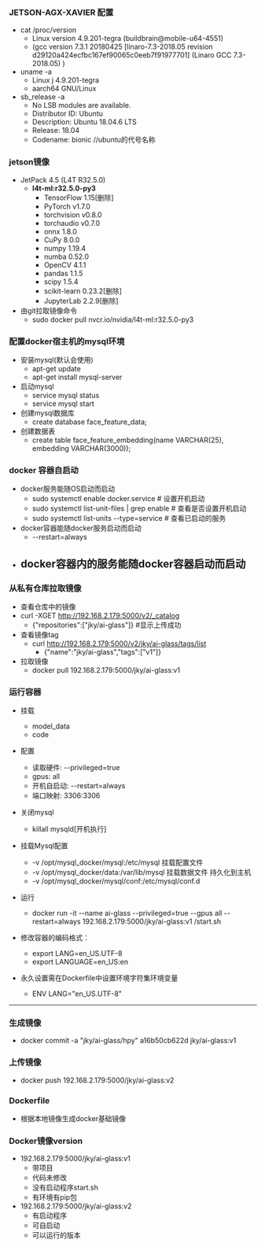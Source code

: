### JETSON-AGX-XAVIER 配置
- cat /proc/version
  - Linux version 4.9.201-tegra (buildbrain@mobile-u64-4551) 
  - (gcc version 7.3.1 20180425 [linaro-7.3-2018.05 revision d29120a424ecfbc167ef90065c0eeb7f91977701] (Linaro GCC 7.3-2018.05) )
- uname -a
  - Linux j 4.9.201-tegra 
  - aarch64 GNU/Linux
- sb_release -a
  - No LSB modules are available.
  - Distributor ID:	Ubuntu
  - Description: Ubuntu 18.04.6 LTS
  - Release: 18.04
  - Codename: bionic  //ubuntu的代号名称

### jetson镜像
- JetPack 4.5 (L4T R32.5.0)
  - **l4t-ml:r32.5.0-py3**
    - TensorFlow 1.15[删除]
    - PyTorch v1.7.0
    - torchvision v0.8.0
    - torchaudio v0.7.0
    - onnx 1.8.0
    - CuPy 8.0.0
    - numpy 1.19.4
    - numba 0.52.0
    - OpenCV 4.1.1
    - pandas 1.1.5
    - scipy 1.5.4
    - scikit-learn 0.23.2[删除]
    - JupyterLab 2.2.9[删除]
- 由git拉取镜像命令
  - sudo docker pull nvcr.io/nvidia/l4t-ml:r32.5.0-py3

### 配置docker宿主机的mysql环境
- 安装mysql(默认会使用)
  - apt-get update
  - apt-get install mysql-server
- 启动mysql
  - service mysql status
  - service mysql start
- 创建mysql数据库
  - create database face_feature_data;  
- 创建数据表
  - create table face_feature_embedding(name VARCHAR(25), embedding VARCHAR(3000));

### docker 容器自启动
- docker服务能随OS启动而启动
  - sudo systemctl enable docker.service    # 设置开机启动
  - sudo systemctl list-unit-files | grep enable    # 查看是否设置开机启动
  - sudo systemctl list-units --type=service    # 查看已启动的服务
- docker容器能随docker服务启动而启动
  - --restart=always
- docker容器内的服务能随docker容器启动而启动
  - 

### 从私有仓库拉取镜像
- 查看仓库中的镜像
- curl -XGET http://192.168.2.179:5000/v2/_catalog
  - {"repositories":["jky/ai-glass"]}      #显示上传成功
- 查看镜像tag
  - curl http://192.168.2.179:5000/v2/jky/ai-glass/tags/list
    - {"name":"jky/ai-glass","tags":["v1"]}
- 拉取镜像
  - docker pull 192.168.2.179:5000/jky/ai-glass:v1

### 运行容器
- 挂载
  - model_data
  - code
- 配置
  - 读取硬件: --privileged=true
  - gpus: all
  - 开机自启动: --restart=always
  - 端口映射: 3306:3306
- 关闭mysql
  - killall mysqld[开机执行]
- 挂载Mysql配置
  - -v /opt/mysql_docker/mysql:/etc/mysql    挂载配置文件
  - -v /opt/mysql_docker/data:/var/lib/mysql  挂载数据文件 持久化到主机
  - -v /opt/mysql_docker/mysql/conf:/etc/mysql/conf.d  

- 运行
  - docker run -it --name ai-glass --privileged=true --gpus all --restart=always 192.168.2.179:5000/jky/ai-glass:v1 /start.sh

- 修改容器的编码格式：
  - export LANG=en_US.UTF-8
  - export LANGUAGE=en_US:en
- 永久设置需在Dockerfile中设置环境字符集环境变量
  - ENV  LANG="en_US.UTF-8"


****

### 生成镜像
- docker commit -a "jky/ai-glass/hpy" a16b50cb622d jky/ai-glass:v1

### 上传镜像
- docker push 192.168.2.179:5000/jky/ai-glass:v2

### Dockerfile
- 根据本地镜像生成docker基础镜像

### Docker镜像version
- 192.168.2.179:5000/jky/ai-glass:v1
  - 带项目
  - 代码未修改
  - 没有启动程序start.sh
  - 有环境有pip包
- 192.168.2.179:5000/jky/ai-glass:v2
  - 有启动程序
  - 可自启动
  - 可以运行的版本
